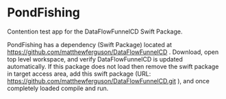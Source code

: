# PondFishing

Contention test app for the DataFlowFunnelCD Swift Package.

PondFishing has a dependency (Swift Package) located at https://github.com/matthewferguson/DataFlowFunnelCD . Download, open top level workspace, and verify DataFlowFunnelCD is updated automatically. If this package does not load then remove the swift package in target access area, add this swift package (URL: https://github.com/matthewferguson/DataFlowFunnelCD.git ), and once completely loaded compile and run. 

 
